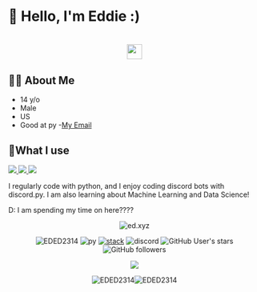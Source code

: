 # 👋 Hello, I'm Eddie :)
<h1 align="center"><img src="https://raw.githubusercontent.com/Kraots/Kraots/master/typing-laptop.gif" width="30px"></h1>

## 🙋‍♂️ About Me
- 14 y/o
- Male
- US
- Good at py
-[My Email](mailto:eddietang2314@gmail.com)

## 🚀What I use
<p align="left"> 
    <a href="https://www.python.org" target="_blank"> <img src="https://img.icons8.com/color/48/000000/python.png"/> </a> 
    <a href="https://git-scm.com/" target="_blank"> <img src="https://img.icons8.com/color/48/000000/git.png"/> </a>
    <a href="https://www.jetbrains.com/pycharm/" target="_blank"> <img src="https://img.icons8.com/color/48/000000/pycharm.png"/> </a> 

I regularly code with python, and I enjoy coding discord bots with discord.py. I am also learning about Machine Learning and Data Science!
  
D: I am spending my time on here????
  
<p align="center">
    <img src="https://github-profile-trophy.vercel.app/?username=EDED2314&theme=discord" alt="ed.xyz" />   
          </p> 
          
<p align="center"> 
  <img src="https://komarev.com/ghpvc/?username=EDED23147575&label=Profile Visitors&color=001eff" alt="EDED2314" />
  <img src="https://img.shields.io/badge/Knows-Python-yellow/?logo=python&color=yellow" alt="py">
  <a href="https://stackoverflow.com/users/16401820/eddie-tang?tab=profile" target="blank"><img src="https://img.shields.io/badge/Uses-stackoverflow-blue/?logo=stackoverflow&logoColor=warning&color=ef8236" alt="stack"></a>
  <img src="https://img.shields.io/badge/Uses-Discord-blue/?logo=discord&logoColor=warning&color=7289DA" alt="discord">
  <img alt="GitHub User's stars" src="https://img.shields.io/github/stars/EDED2314?color=yellow&label=User%20Stars&logo=github&logoColor=yellow">
  <img alt="GitHub followers" src="https://img.shields.io/github/followers/EDED2314?color=g&label=User%20Followers&logo=github">
</p>

<a href="https://bit.ly/3Jmj5X7" target="blank"><p align="center"> <img src="https://img.shields.io/badge/DiscordBot-Fun_bot-informational?style=for-the-badge&logo=dependabot"/></a></p>

<p align="center"><img src="https://github-readme-stats.vercel.app/api?username=EDED2314&show_icons=true&theme=dark&locale=en" alt="EDED2314" /><img  src="https://github-readme-stats.vercel.app/api/top-langs?username=EDED2314&show_icons=true&theme=dark&locale=en&langs_count=10&layout=compact" alt="EDED2314" /></p>








<!---


- 👋 Hi, I’m @EDED2314 - or Eddie 
- 👀 I’m interested in ... Machine Learning!
- 🌱 I’m currently learning ... Machine learning
- 💞️ I’m looking to collaborate on ... 
- 📫 How to reach me ... eddietang2314@gmail.com


EDED2314/EDED2314 is a ✨ special ✨ repository because its `README.md` (this file) appears on your GitHub profile.
You can click the Preview link to take a look at your changes.
--->
